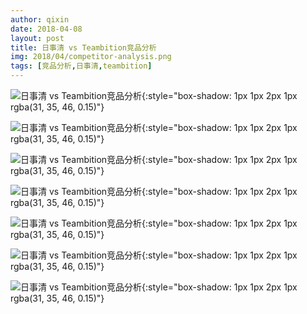 ```yaml
---
author: qixin
date: 2018-04-08
layout: post
title: 日事清 vs Teambition竞品分析
img: 2018/04/competitor-analysis.png
tags: [竞品分析,日事清,teambition]
---
```


![日事清 vs Teambition竞品分析](/assets/img/2018/04/rishiqingvsteambition0.png "日事清 vs Teambition竞品分析"){:style="box-shadow: 1px 1px 2px 1px rgba(31, 35, 46, 0.15)"}

![日事清 vs Teambition竞品分析](/assets/img/2018/04/rishiqingvsteambition1.png "日事清 vs Teambition竞品分析"){:style="box-shadow: 1px 1px 2px 1px rgba(31, 35, 46, 0.15)"}

![日事清 vs Teambition竞品分析](/assets/img/2018/04/rishiqingvsteambition2.png "日事清 vs Teambition竞品分析"){:style="box-shadow: 1px 1px 2px 1px rgba(31, 35, 46, 0.15)"}

![日事清 vs Teambition竞品分析](/assets/img/2018/04/rishiqingvsteambition3.png "日事清 vs Teambition竞品分析"){:style="box-shadow: 1px 1px 2px 1px rgba(31, 35, 46, 0.15)"}

![日事清 vs Teambition竞品分析](/assets/img/2018/04/rishiqingvsteambition4.png "日事清 vs Teambition竞品分析"){:style="box-shadow: 1px 1px 2px 1px rgba(31, 35, 46, 0.15)"}

![日事清 vs Teambition竞品分析](/assets/img/2018/04/rishiqingvsteambition5.png "日事清 vs Teambition竞品分析"){:style="box-shadow: 1px 1px 2px 1px rgba(31, 35, 46, 0.15)"}

![日事清 vs Teambition竞品分析](/assets/img/2018/04/rishiqingvsteambition6.png "日事清 vs Teambition竞品分析"){:style="box-shadow: 1px 1px 2px 1px rgba(31, 35, 46, 0.15)"}
